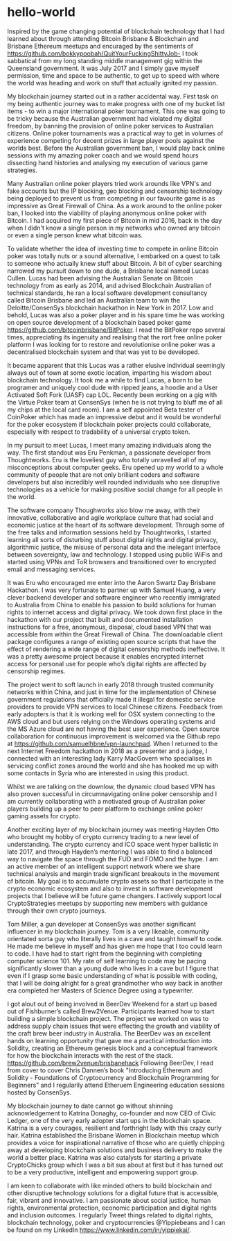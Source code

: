# hello-world

Inspired by the game changing potential of blockchain technology that I had learned about through attending Bitcoin Brisbane & Blockchain and Brisbane Ethereum meetups and encuraged by the sentiments of https://github.com/bokkypoobah/QuitYourFuckingShittyJob- I took sabbatical from my long standing middle management gig within the Queensland government. It was July 2017 and I simply gave myself permission, time and space to be authentic, to get up to speed with where the world was heading and work on stuff that actually ignited my passion.

My blockchain journey started out in a rather accidental way. First task on my being authentic journey was to make progress with one of my bucket list items - to win a major international poker tournament. This one was going to be tricky because the Australian government had violated my digital freedom, by banning the provision of online poker services to Australian citizens. Online poker tournaments was a practical way to get in volumes of experience competing for decent prizes in large player pools against the worlds best. Before the Australian government ban, I would play back online sessions with my amazing poker coach and we would spend hours dissecting hand histories and analysing my execution of various game strategies. 

Many Australian online poker players tried work arounds like VPN's and fake accounts but the IP blocking, geo blocking and censorship technology being deployed to prevent us from competing in our favourite game is as impressive as Great Firewall of China. As a work around to the online poker ban, I looked into the viability of playing anonymous online poker with Bitcoin. I had acquired my first piece of Bitcoin in mid 2016, back in the day when I didn't know a single person in my networks who owned any bitcoin or even a single person knew what bitcoin was. 

To validate whether the idea of investing time to compete in online Bitcoin poker was totally nuts or a sound alternative, I embarked on a quest to talk to someone who actually knew stuff about Bitcoin. A bit of cyber searching narrowed my pursuit down to one dude, a Brisbane local named Lucas Cullen. Lucas had been advising the Australian Senate on Bitcoin technology from as early as 2014, and advised Blockchain Australian of technical standards, he ran a local software development consultancy called Bitcoin Brisbane and led an Australian team to win the Deloitte/ConsenSys blockchain hackathon in New York in 2017. Low and behold, Lucas was also a poker player and in his spare time he was working on open source development of a blockchain based poker game https://github.com/bitcoinbrisbane/BitPoker. I read the BitPoker repo several times, appreciating its ingenuity and realising that the rort free online poker platform I was looking for to restore and revolutionise online poker was a decentralised blockchain system and that was yet to be developed.

It became apparent that this Lucas was a rather elusive individual seemingly always out of town at some exotic location, imparting his wisdom about blockchain technology. It took me a while to find Lucas, a born to be programer and uniquely cool dude with ripped jeans, a hoodie and a User Activated Soft Fork (UASF) cap LOL. Recently been working on a gig with the Virtue Poker team at ConsenSys (when he is not trying to bluff me of all my chips at the local card room). I am a self appointed Beta tester of CoinPoker which has made an impressive debut and it would be wonderful for the poker ecosystem if blockchain poker projects could collaborate, especially with respect to tradability of a universal crypto token.  

In my pursuit to meet Lucas, I meet many amazing individuals along the way. The first standout was Eru Penkman, a passionate developer from Thoughtworks. Eru is the loveliest guy who totally unravelled all of my misconceptions about computer geeks. Eru opened up my world to a whole community of people that are not only brilliant coders and software developers but also incredibly well rounded individuals who see disruptive technologies as a vehicle for making positive social change for all people in the world. 

The software company Thoughworks also blow me away, with their innovative, collaborative and agile workplace culture that had social and economic justice at the heart of its software development. Through some of the free talks and information sessions held by Thoughtworks, I started learning all sorts of disturbing stuff about digital rights and digital privacy, algorithmic justice, the misuse of personal data and the inelegant interface between sovereignty, law and technology. I stopped using public WiFis and started using VPNs and ToR browsers and transitioned over to encrypted email and messaging services. 

It was Eru who encouraged me enter into the Aaron Swartz Day Brisbane Hackathon. I was very fortunate to partner up with Samuel Huang, a very clever backend developer and software engineer who recently immigrated to Australia from China to enable his passion to build solutions for human rights to internet access and digital privacy. We took down first place in the hackathon with our project that built and documented installation instructions for a free, anonymous, disposal, cloud based VPN that was accessible from within the Great Firewall of China. The downloadable client package configures a range of existing open source scripts that have the effect of rendering a wide range of digital censorship methods ineffective. It was a pretty awesome project because it enables encrypted internet access for personal use for people who’s digital rights are affected by censorship regimes.

The project went to soft launch in early 2018 through trusted community networks within China, and just in time for the implementation of Chinese government regulations that officially made it illegal for domestic service providers to provide VPN services to local Chinese citizens. Feedback from early adopters is that it is working well for OSX system connecting to the AWS cloud and but users relying on the Windows operating systems and the MS Azure cloud are not having the best user experience. Open source collaboration for continuous improvement is welcomed via the Github repo at https://github.com/samuelhbne/vpn-launchpad. When I returned to the next Internet Freedom hackathon in 2018 as a presenter and a judge, I connected with an interesting lady Karry MacGovern who specialises in servicing conflict zones around the world and she has hooked me up with some contacts in Syria who are interested in using this product.

Whilst we are talking on the downlow, the dynamic cloud based VPN has also proven successful in circumnavigating online poker censorship and I am currently collaborating with a motivated group of Australian poker players building up a peer to peer platform to exchange online poker gaming assets for crypto.

Another exciting layer of my blockchain journey was meeting Hayden Otto who brought my hobby of crypto currency trading to a new level of understanding. The crypto currency and ICO space went hyper ballistic in late 2017, and through Hayden’s mentoring I was able to find a balanced way to navigate the space through the FUD and FOMO and the hype. I am an active member of an intelligent support network where we share technical analysis and margin trade significant breakouts in the movement of bitcoin. My goal is to accumulate crypto assets so that I participate in the crypto economic ecosystem and also to invest in software development projects that I believe will be future game changers. I actively support local CryptoStrategies meetups by supporting new members with guidance through their own crypto journeys.

Tom Miller, a gun developer at ConsenSys was another significant influencer in my blockchain journey. Tom is a very likeable, community orientated sorta guy who literally lives in a cave and taught himself to code. He made me believe in myself and has given me hope that I too could learn to code. I have had to start right from the beginning with completing computer science 101. My rate of self learning to code may be pacing significantly slower than a young dude who lives in a cave but I figure that even if I grasp some basic understanding of what is possible with coding, that I will be doing alright for a great grandmother who way back in another era completed her Masters of Science Degree using a typewriter.

I got alout out of being involved in BeerDev Weekend for a start up based out of Fishburner’s called Brew2Venue. Participants learned how to start building a simple blockchain project. The project we worked on was to address supply chain issues that were effecting the growth and viability of the craft brew beer industry in Australia. The BeerDev was an excellent hands on learning opportunity that gave me a practical introduction into Solidity, creating an Ethereum genesis block and a conceptual framework for how the blockchain interacts with the rest of the stack. https://github.com/brew2venue/brisbanehack  Following BeerDev, I read from cover to cover Chris Dannen’s book "Introducing Ethereum and Solidity - Foundations of Cryptocurrency and Blockchain Programming for Beginners" and I regularily attend Etheruem Engineering education sessions hosted by ConsenSys.

My blockchain journey to date cannot go without shinning acknowledgement to Katrina Donaghy, co-founder and now CEO of Civic Ledger, one of the very early adopter start ups in the blockchain space. Katrina is a very courages, resilient and forthright lady with this crazy curly hair. Katrina established the Brisbane Women in Blockchain meetup which provides a voice for  inspirational narrative of those who are quietly chipping away at developing blockchain solutions and business delivery to make the world a better place. Katrina was also catalysts for starting a private CryptoChicks group which I was a bit sus about at first but it has turned out to be a very productive, intelligent and empowering support group.

I am keen to collaborate with like minded others to build blockchain and other disruptive technology solutions for a digital future that is accessible, fair, vibrant and innovative. I am passionate about social justice, human rights, environmental protection, economic participation and digital rights and inclusion outcomes. I regularly Tweet things related to digital rights, blockchain technology, poker and cryptocurrencies @Yippiebeans and I can be found on my LinkedIn https://www.linkedin.com/in/yippiekai/. 
